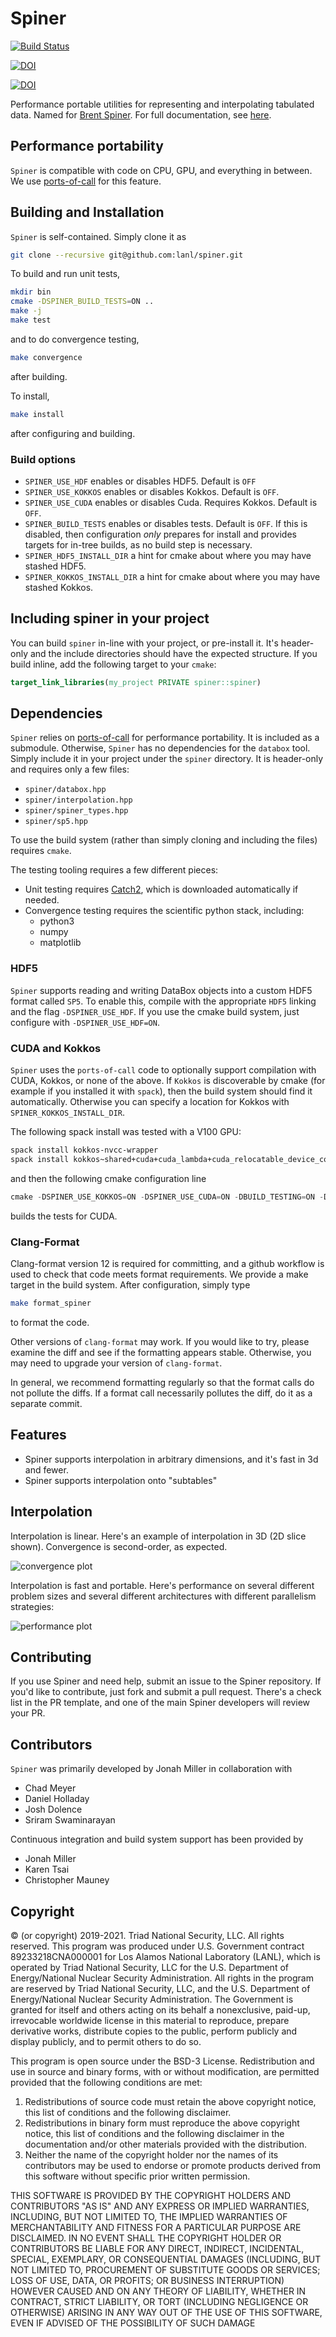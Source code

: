 Spiner
===

[![Build Status](https://github.com/LANL/spiner/actions/workflows/tests.yml/badge.svg)](https://github.com/lanl/spiner/actions/workflows/tests.yml)

[![DOI](https://zenodo.org/badge/340131542.svg)](https://zenodo.org/badge/latestdoi/340131542)

[![DOI](https://joss.theoj.org/papers/10.21105/joss.04367/status.svg)](https://doi.org/10.21105/joss.04367)

Performance portable utilities for representing and interpolating
tabulated data. Named for [Brent
Spiner](https://en.wikipedia.org/wiki/Brent_Spiner). For full documentation, see [here](https://lanl.github.io/spiner/main/index.html).

## Performance portability

`Spiner` is compatible with code on CPU, GPU, and everything in between. We use [ports-of-call](https://lanl.github.io/ports-of-call/main/index.html) for this feature.

## Building and Installation

`Spiner` is self-contained. Simply clone it as
```bash
git clone --recursive git@github.com:lanl/spiner.git
```
To build and run unit tests,
```bash
mkdir bin
cmake -DSPINER_BUILD_TESTS=ON ..
make -j
make test
```
and to do convergence testing,
```bash
make convergence
```
after building.

To install,
```bash
make install
```
after configuring and building.

### Build options

- `SPINER_USE_HDF` enables or disables HDF5. Default is `OFF`
- `SPINER_USE_KOKKOS` enables or disables Kokkos. Default is `OFF`.
- `SPINER_USE_CUDA` enables or disables Cuda. Requires Kokkos. Default is `OFF`.
- `SPINER_BUILD_TESTS` enables or disables tests. Default is `OFF`. If
  this is disabled, then configuration *only* prepares for install and
  provides targets for in-tree builds, as no build step is necessary.
- `SPINER_HDF5_INSTALL_DIR` a hint for cmake about where you may have stashed HDF5.
- `SPINER_KOKKOS_INSTALL_DIR` a hint for cmake about where you may have stashed Kokkos.

## Including spiner in your project

You can build `spiner` in-line with your project, or pre-install
it. It's header-only and the include directories should have the
expected structure. If you build inline, add the following target to your `cmake`:
```cmake
target_link_libraries(my_project PRIVATE spiner::spiner)
```

## Dependencies

`Spiner` relies on [ports-of-call](https://lanl.github.io/ports-of-call/main/index.html) for performance portability. It is included as a submodule. Otherwise, `Spiner` has no dependencies for the `databox` tool. Simply include it in your project under the `spiner` directory. It is header-only and requires only a few files:

- `spiner/databox.hpp`
- `spiner/interpolation.hpp`
- `spiner/spiner_types.hpp`
- `spiner/sp5.hpp`

To use the build system (rather than simply cloning and including the files) requires `cmake`.

The testing tooling requires a few different pieces:

- Unit testing requires [Catch2](https://github.com/catchorg/Catch2),
  which is downloaded automatically if needed.
- Convergence testing requires the scientific python stack, including:
  - python3
  - numpy
  - matplotlib

### HDF5

`Spiner` supports reading and writing DataBox objects into a custom HDF5 format called `SP5`. 
To enable this, compile with the appropriate `HDF5` linking and the flag `-DSPINER_USE_HDF`.
If you use the cmake build system, just configure with `-DSPINER_USE_HDF=ON`.

### CUDA and Kokkos

`Spiner` uses the `ports-of-call` code to optionally support
compilation with CUDA, Kokkos, or none of the above. If `Kokkos` is
discoverable by cmake (for example if you installed it with `spack`),
then the build system should find it automatically. Otherwise you can
specify a location for Kokkos with `SPINER_KOKKOS_INSTALL_DIR`. 

The following spack install was tested with a V100 GPU:
```bash
spack install kokkos-nvcc-wrapper
spack install kokkos~shared+cuda+cuda_lambda+cuda_relocatable_device_code+wrapper cuda_arch=70
```
and then the following cmake configuration line
```C++
cmake -DSPINER_USE_KOKKOS=ON -DSPINER_USE_CUDA=ON -DBUILD_TESTING=ON -DCMAKE_CXX_COMPILER=nvcc_wrapper ..
```
builds the tests for CUDA.

### Clang-Format

Clang-format version 12 is required for committing, and a github
workflow is used to check that code meets format requirements. We
provide a make target in the build system. After configuration, simply
type
```bash
make format_spiner
```
to format the code.

Other versions of `clang-format` may work. If you would like to try,
please examine the diff and see if the formatting appears
stable. Otherwise, you may need to upgrade your version of
`clang-format`.

In general, we recommend formatting regularly so that the format calls
do not pollute the diffs. If a format call necessarily pollutes the
diff, do it as a separate commit.

## Features

- Spiner supports interpolation in arbitrary dimensions, and it's fast in 3d and fewer.
- Spiner supports interpolation onto "subtables"

## Interpolation

Interpolation is linear. Here's an example of interpolation in 3D (2D
slice shown). Convergence is second-order, as expected.

![convergence plot](figs/convergence.png)

Interpolation is fast and portable. Here's performance on several
different problem sizes and several different architectures with
different parallelism strategies:

![performance plot](figs/spiner_interpolation_benchmark.png)

## Contributing

If you use Spiner and need help, submit an issue to the Spiner
repository. If you'd like to contribute, just fork and submit a pull
request. There's a check list in the PR template, and one of the main
Spiner developers will review your PR.

## Contributors

`Spiner` was primarily developed by Jonah Miller in collaboration with
- Chad Meyer
- Daniel Holladay
- Josh Dolence
- Sriram Swaminarayan

Continuous integration and build system support has been provided by
- Jonah Miller
- Karen Tsai
- Christopher Mauney

## Copyright

© (or copyright) 2019-2021. Triad National Security, LLC. All rights
reserved.  This program was produced under U.S. Government contract
89233218CNA000001 for Los Alamos National Laboratory (LANL), which is
operated by Triad National Security, LLC for the U.S.  Department of
Energy/National Nuclear Security Administration. All rights in the
program are reserved by Triad National Security, LLC, and the
U.S. Department of Energy/National Nuclear Security
Administration. The Government is granted for itself and others acting
on its behalf a nonexclusive, paid-up, irrevocable worldwide license
in this material to reproduce, prepare derivative works, distribute
copies to the public, perform publicly and display publicly, and to
permit others to do so.

This program is open source under the BSD-3 License.  Redistribution
and use in source and binary forms, with or without modification, are
permitted provided that the following conditions are met:
1. Redistributions of source code must retain the above copyright
notice, this list of conditions and the following disclaimer.
2. Redistributions in binary form must reproduce the above copyright
notice, this list of conditions and the following disclaimer in the
documentation and/or other materials provided with the distribution.
3. Neither the name of the copyright holder nor the names of its
contributors may be used to endorse or promote products derived from
this software without specific prior written permission.

THIS SOFTWARE IS PROVIDED BY THE COPYRIGHT HOLDERS AND CONTRIBUTORS
"AS IS" AND ANY EXPRESS OR IMPLIED WARRANTIES, INCLUDING, BUT NOT
LIMITED TO, THE IMPLIED WARRANTIES OF MERCHANTABILITY AND FITNESS FOR
A PARTICULAR PURPOSE ARE DISCLAIMED. IN NO EVENT SHALL THE COPYRIGHT
HOLDER OR CONTRIBUTORS BE LIABLE FOR ANY DIRECT, INDIRECT, INCIDENTAL,
SPECIAL, EXEMPLARY, OR CONSEQUENTIAL DAMAGES (INCLUDING, BUT NOT
LIMITED TO, PROCUREMENT OF SUBSTITUTE GOODS OR SERVICES; LOSS OF USE,
DATA, OR PROFITS; OR BUSINESS INTERRUPTION) HOWEVER CAUSED AND ON ANY
THEORY OF LIABILITY, WHETHER IN CONTRACT, STRICT LIABILITY, OR TORT
(INCLUDING NEGLIGENCE OR OTHERWISE) ARISING IN ANY WAY OUT OF THE USE
OF THIS SOFTWARE, EVEN IF ADVISED OF THE POSSIBILITY OF SUCH DAMAGE
